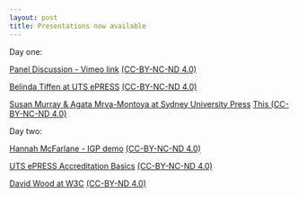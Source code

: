 ```yaml
---
layout: post
title: Presentations now available
---
```


Day one:

[Panel Discussion - Vimeo link](https://vimeo.com/229812407)   [(CC-BY-NC-ND 4.0)](https://creativecommons.org/licenses/by-nc-nd/4.0/)

[Belinda Tiffen at UTS ePRESS](https://github.com/CAULPublishing-x/CAULPublishing-X.github.io/raw/master/ePRESS_presentation_2017-cc-by-nc-nd.pdf)    [(CC-BY-NC-ND 4.0)](https://creativecommons.org/licenses/by-nc-nd/4.0/)

[Susan Murray & Agata Mrva-Montoya at Sydney University Press](https://github.com/CAULPublishing-x/CAULPublishing-X.github.io/raw/master/CAULX2017SydneyUniversityPress-cc-by-nc-nd.pdf)   [This (CC-BY-NC-ND 4.0)](https://creativecommons.org/licenses/by-nc-nd/4.0/)





Day two:

[Hannah McFarlane - IGP demo](https://github.com/CAULPublishing-x/CAULPublishing-X.github.io/raw/master/McFarlane_IGP.pdf)   [(CC-BY-NC-ND 4.0)](https://creativecommons.org/licenses/by-nc-nd/4.0/)

[UTS ePRESS Accreditation Basics](https://github.com/CAULPublishing-x/CAULPublishing-X.github.io/raw/master/UTSePRESS_Accreditation-cc-by-nc-nd.pdf) [(CC-BY-NC-ND 4.0)](https://creativecommons.org/licenses/by-nc-nd/4.0/)

[David Wood at W3C](https://prototypo.github.io/2017/CAUL-20170712/slides/index.html)    [(CC-BY-ND 4.0)](http://creativecommons.org/licenses/by-nd/4.0/)


